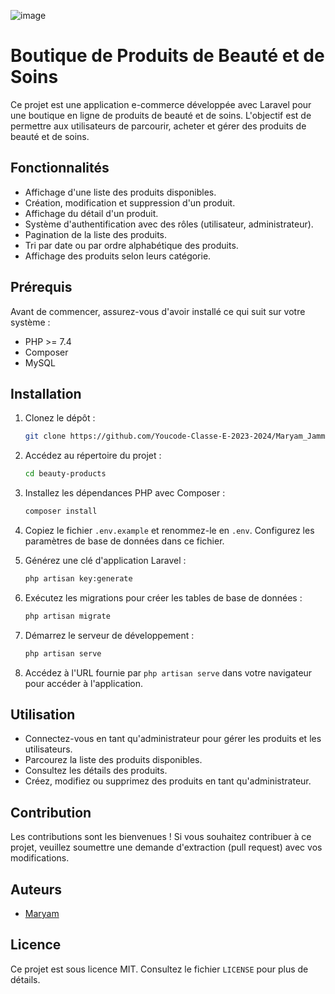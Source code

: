 

![image](https://github.com/Youcode-Classe-E-2023-2024/Maryam_Jammar_e-commerce/assets/132862036/607fdaff-3b13-4266-bbf9-a0339e8227fd)

# Boutique de Produits de Beauté et de Soins

Ce projet est une application e-commerce développée avec Laravel pour une boutique en ligne de produits de beauté et de soins. L'objectif est de permettre aux utilisateurs de parcourir, acheter et gérer des produits de beauté et de soins.

## Fonctionnalités

- Affichage d'une liste des produits disponibles.
- Création, modification et suppression d'un produit.
- Affichage du détail d'un produit.
- Système d'authentification avec des rôles (utilisateur, administrateur).
- Pagination de la liste des produits.
- Tri par date ou par ordre alphabétique des produits.
- Affichage des produits selon leurs catégorie.

## Prérequis

Avant de commencer, assurez-vous d'avoir installé ce qui suit sur votre système :

- PHP >= 7.4
- Composer
- MySQL

## Installation

1. Clonez le dépôt :

   ```bash
   git clone https://github.com/Youcode-Classe-E-2023-2024/Maryam_Jammar_e-commerce.git
   ```

2. Accédez au répertoire du projet :

   ```bash
   cd beauty-products
   ```

3. Installez les dépendances PHP avec Composer :

   ```bash
   composer install
   ```

4. Copiez le fichier `.env.example` et renommez-le en `.env`. Configurez les paramètres de base de données dans ce fichier.

5. Générez une clé d'application Laravel :

   ```bash
   php artisan key:generate
   ```

6. Exécutez les migrations pour créer les tables de base de données :

   ```bash
   php artisan migrate
   ```

7. Démarrez le serveur de développement :

   ```bash
   php artisan serve
   ```

8. Accédez à l'URL fournie par `php artisan serve` dans votre navigateur pour accéder à l'application.

## Utilisation

- Connectez-vous en tant qu'administrateur pour gérer les produits et les utilisateurs.
- Parcourez la liste des produits disponibles.
- Consultez les détails des produits.
- Créez, modifiez ou supprimez des produits en tant qu'administrateur.

## Contribution

Les contributions sont les bienvenues ! Si vous souhaitez contribuer à ce projet, veuillez soumettre une demande d'extraction (pull request) avec vos modifications.

## Auteurs

- [Maryam](https://github.com/J-Maryam)

## Licence

Ce projet est sous licence MIT. Consultez le fichier `LICENSE` pour plus de détails.
